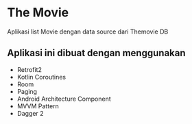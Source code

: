 # The Movie
Aplikasi list Movie dengan data source dari Themovie DB

## Aplikasi ini dibuat dengan menggunakan
- Retrofit2
- Kotlin Coroutines
- Room
- Paging
- Android Architecture Component
- MVVM Pattern
- Dagger 2
